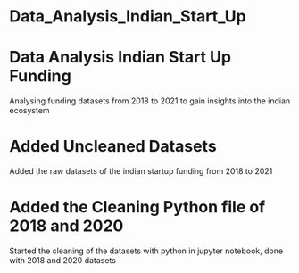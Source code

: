 # Data_Analysis_Indian_Start_Up
# Data Analysis Indian Start Up Funding
Analysing funding datasets from 2018 to 2021 to gain insights into the indian ecosystem
# Added Uncleaned Datasets
Added the raw datasets of the indian startup funding from 2018 to 2021
# Added the Cleaning Python file of 2018 and 2020
Started the cleaning of the datasets with python in jupyter notebook, done with 2018 and 2020 datasets
